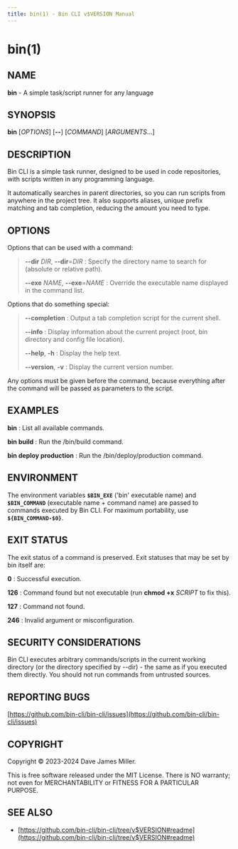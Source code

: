 ```yaml
---
title: bin(1) - Bin CLI v$VERSION Manual
---
```


# bin(1)

## NAME

**bin** - A simple task/script runner for any language

## SYNOPSIS

**bin** [_OPTIONS_] [**--**] [_COMMAND_] [_ARGUMENTS_...]

## DESCRIPTION

Bin CLI is a simple task runner, designed to be used in code repositories, with  scripts written in any programming language.

It automatically searches in parent directories, so you can run scripts from anywhere in the project tree. It also supports aliases, unique prefix matching and tab completion, reducing the amount you need to type.

## OPTIONS

Options that can be used with a command:

> **--dir** _DIR_, **--dir**=_DIR_
> : Specify the directory name to search for (absolute or relative path).
>
> **--exe** _NAME_, **--exe**=_NAME_
> : Override the executable name displayed in the command list.

Options that do something special:

> **--completion**
> : Output a tab completion script for the current shell.
>
> **--info**
> : Display information about the current project (root, bin directory and config file location).
>
> **--help**, **-h**
> : Display the help text.
>
> **--version**, **-v**
> : Display the current version number.

Any options must be given before the command, because everything after the command will be passed as parameters to the script.

## EXAMPLES

**bin**
: List all available commands.

**bin build**
: Run the <root>/bin/build command.

**bin deploy production**
: Run the <root>/bin/deploy/production command.

## ENVIRONMENT

The environment variables **`$BIN_EXE`** ('bin' executable name) and **`$BIN_COMMAND`** (executable name + command name) are passed to commands executed by Bin CLI. For maximum portability, use **`${BIN_COMMAND-$0}`**.

## EXIT STATUS

The exit status of a command is preserved. Exit statuses that may be set by bin itself are:

**0**
: Successful execution.

**126**
: Command found but not executable (run **chmod +x** _SCRIPT_ to fix this).

**127**
: Command not found.

**246**
: Invalid argument or misconfiguration.

## SECURITY CONSIDERATIONS

Bin CLI executes arbitrary commands/scripts in the current working directory (or the directory specified by --dir) - the same as if you executed them directly. You should not run commands from untrusted sources.

## REPORTING BUGS

[https://github.com/bin-cli/bin-cli/issues](https://github.com/bin-cli/bin-cli/issues)

## COPYRIGHT

Copyright © 2023-2024 Dave James Miller.

This is free software released under the MIT License. There is NO warranty; not even for MERCHANTABILITY or FITNESS FOR A PARTICULAR PURPOSE.

## SEE ALSO

* [https://github.com/bin-cli/bin-cli/tree/v$VERSION#readme](https://github.com/bin-cli/bin-cli/tree/v$VERSION#readme)
